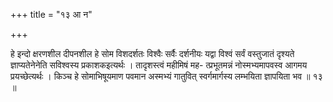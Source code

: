 +++
title = "१३ आ न"

+++

हे इन्दो क्षरणशील दीपनशील हे सोम विशदर्शतः विश्वैः सर्वैः दर्शनीयः यद्वा विश्वं सर्वं वस्तुजातं दृश्यते ज्ञाप्यतेनेनेति सविश्वस्य प्रकाशकइत्यर्थः । तादृशस्त्वं महीमिषं मह- त्प्रभूतमन्नं नोस्मभ्यमापवस्व आगमय प्रयच्छेत्यर्थः । किञ्च हे सोमाभिषूयमाण पवमान अस्मभ्यं गातुवित् स्वर्गमार्गस्य लम्भयिता ज्ञापयिता भव ॥ १३ ॥